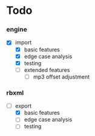 # Todo

### engine
- [x] import
  - [x] basic features
  - [x] edge case analysis
  - [x] testing
  - [ ] extended features
    - [ ] mp3 offset adjustment

### rbxml
- [ ] export
  - [x] basic features
  - [ ] edge case analysis
  - [ ] testing